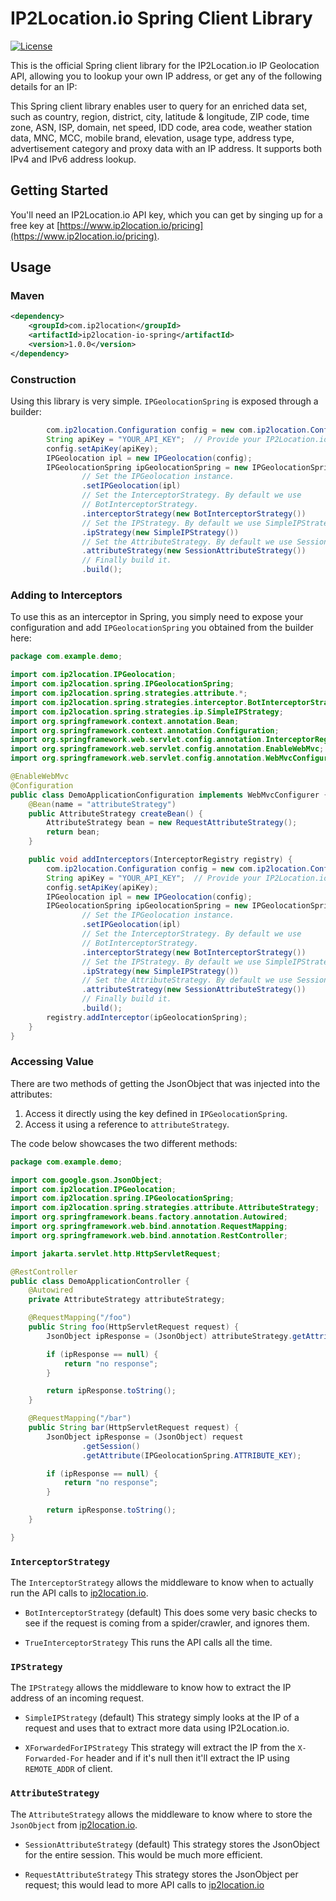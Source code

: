 # IP2Location.io Spring Client Library

[![License](http://img.shields.io/:license-apache-blue.svg)](LICENSE)

This is the official Spring client library for the IP2Location.io IP Geolocation API,
allowing you to lookup your own IP address, or get any of the following details
for an IP:

This Spring client library enables user to query for an enriched data set, such as country, region, district, city, latitude & longitude, ZIP code, time zone, ASN, ISP, domain, net speed, IDD code, area code, weather station data, MNC, MCC, mobile brand, elevation, usage type, address type, advertisement category and proxy data with an IP address. It supports both IPv4 and IPv6 address lookup.

## Getting Started

You'll need an IP2Location.io API key, which you can get by singing up for a free key at [https://www.ip2location.io/pricing](https://www.ip2location.io/pricing).

## Usage

### Maven

```xml
<dependency>
	<groupId>com.ip2location</groupId>
	<artifactId>ip2location-io-spring</artifactId>
	<version>1.0.0</version>
</dependency>
```

### Construction

Using this library is very simple. `IPGeolocationSpring` is exposed through a builder:

```java
        com.ip2location.Configuration config = new com.ip2location.Configuration();
        String apiKey = "YOUR_API_KEY";  // Provide your IP2Location.io API key here.
        config.setApiKey(apiKey);
        IPGeolocation ipl = new IPGeolocation(config);
        IPGeolocationSpring ipGeolocationSpring = new IPGeolocationSpring.Builder()
                // Set the IPGeolocation instance.
                .setIPGeolocation(ipl)
                // Set the InterceptorStrategy. By default we use
                // BotInterceptorStrategy.
                .interceptorStrategy(new BotInterceptorStrategy())
                // Set the IPStrategy. By default we use SimpleIPStrategy.
                .ipStrategy(new SimpleIPStrategy())
                // Set the AttributeStrategy. By default we use SessionAttributeStrategy.
                .attributeStrategy(new SessionAttributeStrategy())
                // Finally build it.
                .build();
```

### Adding to Interceptors

To use this as an interceptor in Spring, you simply need to expose your configuration and add `IPGeolocationSpring` you obtained from the builder here:

````java
package com.example.demo;

import com.ip2location.IPGeolocation;
import com.ip2location.spring.IPGeolocationSpring;
import com.ip2location.spring.strategies.attribute.*;
import com.ip2location.spring.strategies.interceptor.BotInterceptorStrategy;
import com.ip2location.spring.strategies.ip.SimpleIPStrategy;
import org.springframework.context.annotation.Bean;
import org.springframework.context.annotation.Configuration;
import org.springframework.web.servlet.config.annotation.InterceptorRegistry;
import org.springframework.web.servlet.config.annotation.EnableWebMvc;
import org.springframework.web.servlet.config.annotation.WebMvcConfigurer;

@EnableWebMvc
@Configuration
public class DemoApplicationConfiguration implements WebMvcConfigurer {
    @Bean(name = "attributeStrategy")
    public AttributeStrategy createBean() {
        AttributeStrategy bean = new RequestAttributeStrategy();
        return bean;
    }

    public void addInterceptors(InterceptorRegistry registry) {
        com.ip2location.Configuration config = new com.ip2location.Configuration();
        String apiKey = "YOUR_API_KEY";  // Provide your IP2Location.io API key here.
        config.setApiKey(apiKey);
        IPGeolocation ipl = new IPGeolocation(config);
        IPGeolocationSpring ipGeolocationSpring = new IPGeolocationSpring.Builder()
                // Set the IPGeolocation instance.
                .setIPGeolocation(ipl)
                // Set the InterceptorStrategy. By default we use
                // BotInterceptorStrategy.
                .interceptorStrategy(new BotInterceptorStrategy())
                // Set the IPStrategy. By default we use SimpleIPStrategy.
                .ipStrategy(new SimpleIPStrategy())
                // Set the AttributeStrategy. By default we use SessionAttributeStrategy.
                .attributeStrategy(new SessionAttributeStrategy())
                // Finally build it.
                .build();
        registry.addInterceptor(ipGeolocationSpring);
    }
}
````

### Accessing Value

There are two methods of getting the JsonObject that was injected into the
attributes:

1. Access it directly using the key defined in `IPGeolocationSpring`.
2. Access it using a reference to `attributeStrategy`.

The code below showcases the two different methods:

````java
package com.example.demo;

import com.google.gson.JsonObject;
import com.ip2location.IPGeolocation;
import com.ip2location.spring.IPGeolocationSpring;
import com.ip2location.spring.strategies.attribute.AttributeStrategy;
import org.springframework.beans.factory.annotation.Autowired;
import org.springframework.web.bind.annotation.RequestMapping;
import org.springframework.web.bind.annotation.RestController;

import jakarta.servlet.http.HttpServletRequest;

@RestController
public class DemoApplicationController {
    @Autowired
    private AttributeStrategy attributeStrategy;

    @RequestMapping("/foo")
    public String foo(HttpServletRequest request) {
        JsonObject ipResponse = (JsonObject) attributeStrategy.getAttribute(request);

        if (ipResponse == null) {
            return "no response";
        }

        return ipResponse.toString();
    }

    @RequestMapping("/bar")
    public String bar(HttpServletRequest request) {
        JsonObject ipResponse = (JsonObject) request
                .getSession()
                .getAttribute(IPGeolocationSpring.ATTRIBUTE_KEY);

        if (ipResponse == null) {
            return "no response";
        }

        return ipResponse.toString();
    }

}
````

### `InterceptorStrategy`

The `InterceptorStrategy` allows the middleware to know when to actually run the API calls to [ip2location.io](https://www.ip2location.io/).

- `BotInterceptorStrategy` (default)
  This does some very basic checks to see if the request is coming from a spider/crawler, and ignores them.

- `TrueInterceptorStrategy`
  This runs the API calls all the time.

### `IPStrategy`

The `IPStrategy` allows the middleware to know how to extract the IP address of an incoming request.

- `SimpleIPStrategy` (default)
  This strategy simply looks at the IP of a request and uses that to extract more data using IP2Location.io.

- `XForwardedForIPStrategy`
  This strategy will extract the IP from the `X-Forwarded-For` header and if it's null then it'll extract the IP using `REMOTE_ADDR` of client.

### `AttributeStrategy`

The `AttributeStrategy` allows the middleware to know where to store the `JsonObject` from [ip2location.io](https://www.ip2location.io/).

- `SessionAttributeStrategy` (default)
  This strategy stores the JsonObject for the entire session. This would be much more efficient.

- `RequestAttributeStrategy`
  This strategy stores the JsonObject per request; this would lead to more API calls to [ip2location.io](https://www.ip2location.io/)
